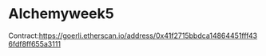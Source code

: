 # Alchemyweek5

Contract:https://goerli.etherscan.io/address/0x41f2715bbdca14864451fff436fdf8ff655a3111

